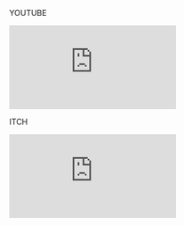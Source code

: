 YOUTUBE
<iframe class="w-5/6 mx-auto" style="aspect-ratio: 16 / 9;" src="https://www.youtube-nocookie.com/embed/VIDEO_ID?&rel=0&iv_load_policy=3" frameborder="0" allowfullscreen></iframe>

ITCH
<iframe class="w-5/6 mx-auto" frameborder="0" src="https://itch.io/embed/GAME_ID?border_width=0"><a href="ITCH_LINK">GAME TITLE by AUTHOR</a></iframe>